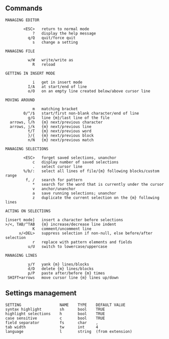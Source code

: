 ## Commands

    MANAGING EDITOR

            <ESC>   return to normal mode
                ?   display the help message
              q/Q   quit/force quit
                s   change a setting

    MANAGING FILE

              w/W   write/write as
                R   reload

    GETTING IN INSERT MODE

                i   get in insert mode
              I/A   at start/end of line
              o/O   on an empty line created below/above cursor line

    MOVING AROUND

                m   matching bracket
            0/^/$   start/first non-blank character/end of line
              g/G   line {m}/last line of the file
      arrows, l/h   {m} next/previous character
      arrows, j/k   {m} next/previous line
              t/T   {m} next/previous word
              }/{   {m} next/previous block
              n/N   {m} next/previous match

    MANAGING SELECTIONS

            <ESC>   forget saved selections, unanchor
                c   display number of saved selections
                .   select cursor line
            %/b/:   select all lines of file/{m} following blocks/custom range
             f, /   search for pattern
                *   search for the word that is currently under the cursor
                v   anchor/unanchor
                a   save running selections; unanchor
                z   duplicate the current selection on the {m} following lines

    ACTING ON SELECTIONS

    [insert mode]   insert a character before selections
    >/<, TAB/^TAB   {m} increase/decrease line indent
                K   comment/uncomment line
          x/<DEL>   suppress selection if non-null, else before/after selection
                r   replace with pattern elements and fields
              u/U   switch to lowercase/uppercase

    MANAGING LINES

              y/Y   yank {m} lines/blocks
              d/D   delete {m} lines/blocks
              p/P   paste after/before {m} times
     SHIFT+arrows   move cursor line {m} lines up/down


## Settings management

    SETTING                 NAME    TYPE    DEFAULT VALUE
    syntax highlight        sh      bool    TRUE
    highlight selections    h       bool    TRUE
    case sensitive          c       bool    TRUE
    field separator         fs      char    ,
    tab width               tw      int     4
    language                l       string  (from extension)
